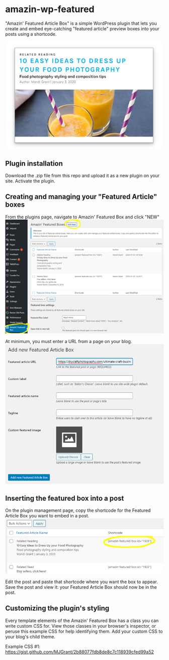 # amazin-wp-featured
"Amazin' Featured Article Box" is a simple WordPress plugin that lets you create and embed eye-catching "featured article" preview boxes into your posts using a shortcode. 

![alt text](samples/amazin-featured-article-box-sample1.jpg "Amazin Featured Box in action")

## Plugin installation
Download the .zip file from this repo and upload it as a new plugin on your site. Activate the plugin. 

## Creating and managing your "Featured Article" boxes
From the plugins page, navigate to Amazin' Featured Box and click "NEW"
![alt text](samples/amazin-management-page.png "Create a new one")

At minimum, you must enter a URL from a page on your blog. 
![alt text](samples/add-new-featured-box.png "Creating an Amazin Featured Box")

## Inserting the featured box into a post
On the plugin management page, copy the shortcode for the Featured Article Box you want to embed in a post.
![alt text](samples/select-shortcode.png "Copy and paste this shortcode into your post")

Edit the post and paste that shortcode where you want the box to appear. Save the post and view it: your Featured Article Box should now be in the post. 

## Customizing the plugin's styling
Every template elements of the Amazin' Featured Box has a class you can write custom CSS for. View those classes in your browser's inspector, or peruse this example CSS for help identifying them. Add your custom CSS to your blog's child theme.

Example CSS #1:
https://gist.github.com/MJGrant/2b88077fdb8de8c7c118939cfed99a52
